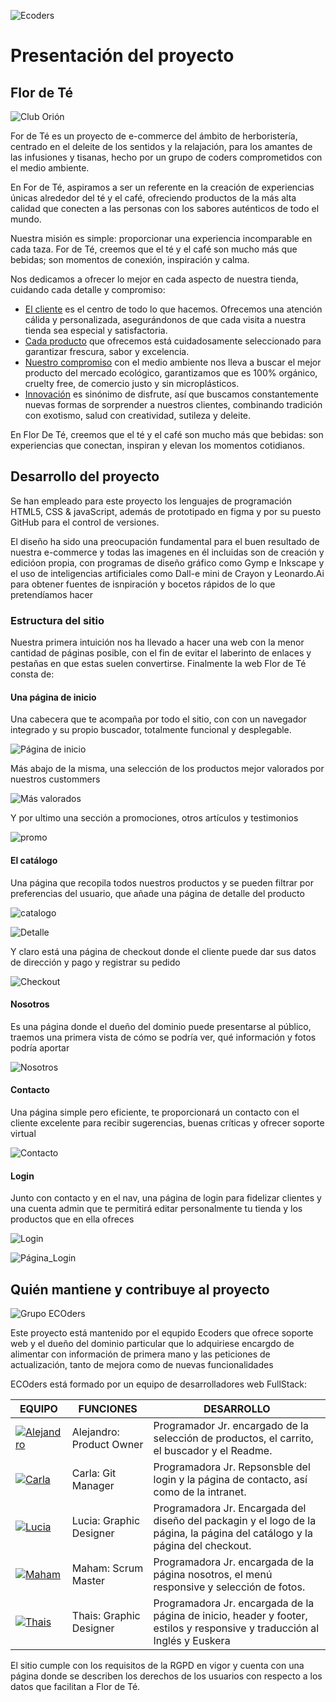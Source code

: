 ![Ecoders](/img/logos/bannerEcoders.png)
<h1>Presentación del proyecto</h1>
<h2>Flor de Té</h2>

![Club Orión](/img/logos/logo_horizontal.svg)

<p>For de Té es un proyecto de e-commerce del ámbito de herboristería, centrado en el deleite de los sentidos y la relajación, para los amantes de las infusiones y tisanas, hecho por un grupo de coders comprometidos con el medio ambiente.</p>

<p>En For de Té, aspiramos a ser un referente en la creación de experiencias únicas alrededor del té y el café, ofreciendo productos de la más alta calidad que conecten a las personas con los sabores auténticos de todo el mundo.</p>

<p> Nuestra misión es simple: proporcionar una experiencia incomparable en cada taza. For de Té, creemos que el té y el café son mucho más que bebidas; son momentos de conexión, inspiración y calma. </p>

<p>Nos dedicamos a ofrecer lo mejor en cada aspecto de nuestra tienda, cuidando cada detalle y compromiso:</p>
    <ul>
        <li><ins>El cliente</ins> es el centro de todo lo que hacemos. Ofrecemos una atención cálida y personalizada, asegurándonos de que cada visita a nuestra tienda sea especial y satisfactoria. </li>
        <li><ins>Cada producto</ins> que ofrecemos está cuidadosamente seleccionado para garantizar frescura, sabor y excelencia.</li>
        <li><ins>Nuestro compromiso</ins> con el medio ambiente nos lleva a buscar el mejor producto del mercado ecológico, garantizamos que es 100% orgánico, cruelty free, de comercio justo y sin microplásticos.</li>
        <li><ins>Innovación</ins> es sinónimo de disfrute, así que buscamos constantemente nuevas formas de sorprender a nuestros clientes, combinando tradición con exotismo, salud con creatividad, sutileza y deleite.</li>
    </ul>

<p>En Flor De Té, creemos que el té y el café son mucho más que bebidas: son experiencias que conectan, inspiran y elevan los momentos cotidianos.</p>

<h2>Desarrollo del proyecto</h2>

<p>Se han empleado para este proyecto los lenguajes de programación HTML5, CSS & javaScript, además de prototipado en figma y por su puesto GitHub para el control de versiones.</p>

<p>El diseño ha sido una preocupación fundamental para el buen resultado de nuestra e-commerce y todas las imagenes en él incluidas son de creación y edicióon propia, con programas de diseño gráfico como Gymp e Inkscape y el uso de inteligencias artificiales como Dall-e mini de Crayon y Leonardo.Ai para obtener fuentes de isnpiración y bocetos rápidos de lo que pretendíamos hacer</p>

     
<h3>Estructura del sitio</h3>

<p>Nuestra primera intuición nos ha llevado a hacer una web con la menor cantidad de páginas posible, con el fin de evitar el laberinto de enlaces y pestañas en que estas suelen convertirse. Finalmente la web Flor de Té consta de:</p>

<h4>Una página de inicio</h4>

<p>Una cabecera que te acompaña por todo el sitio, con con un navegador integrado y su propio buscador, totalmente funcional y desplegable.</p>

![Página de inicio](img/screenShots/inicio.png)

<p>Más abajo de la misma, una selección de los productos mejor valorados por nuestros custommers</p>

![Más valorados](img/screenShots/productosValorados.png)

<p>Y por ultimo una sección a promociones, otros artículos y testimonios</p>

![promo](img/screenShots/info.png)

<h4>El catálogo</h4>

<p>Una página que recopila todos nuestros productos y se pueden filtrar por preferencias del usuario, que añade una página de detalle del producto</p>

![catalogo](img/screenShots/catalogo.png)

![Detalle](img/screenShots/paginaDetalle.png)

<p>Y claro está una página de checkout donde el cliente puede dar sus datos de dirección y pago y registrar su pedido</p>

![Checkout](img/screenShots/checkout.png)

<h4>Nosotros</h4>

<p>Es una página donde el dueño del dominio puede presentarse al público, traemos una primera vista de cómo se podría ver, qué información y fotos podría aportar</p>

![Nosotros](img/screenShots/nosotros.png)

<h4>Contacto</h4>

<p>Una página simple pero eficiente, te proporcionará un contacto con el cliente excelente para recibir sugerencias, buenas críticas y ofrecer soporte virtual</p>

![Contacto](img/screenShots/contacto.png)

<h4>Login</h4>

<p>Junto con contacto y en el nav, una página de login para fidelizar clientes y una cuenta admin que te permitirá editar personalmente tu tienda y los productos que en ella ofreces</p>

![Login](img/screenShots/login.png)

![Página_Login](img/screenShots/FALTAIMAGEN!!!!)
     
<h2>Quién mantiene y contribuye al proyecto</h2>

![Grupo ECOders](img/logos/bannerEcoders.png)

<p>Este proyecto está mantenido por el equpido Ecoders que ofrece soporte web y el dueño del dominio particular que lo adquiriese encargdo de alimentar con información de primera mano y las peticiones de actualización, tanto de mejora como de nuevas funcionalidades</p>

<p>ECOders está formado por un equipo de desarrolladores web FullStack:</p> 


| EQUIPO | FUNCIONES | DESARROLLO |
|---------------------------------------|----------------------------------------|------------------------------|
| [![Alejandro](img/logos/Alejandro.png)](https://github.com/Varushet) | Alejandro: Product Owner | Programador Jr. encargado de la selección de productos, el carrito, el buscador y el Readme. |
| [![Carla](img/logos/Carla.png)](https://github.com/carlasiles1) | Carla: Git Manager | Programadora Jr. Repsonsble del login y la página de contacto, así como de la intranet. |
| [![Lucia](img/logos/Lucia.png)](https://github.com/luchamorro) | Lucia: Graphic Designer | Programadora Jr. Encargada del diseño del packagin y el logo de la página, la página del catálogo y la página del checkout.|
| [![Maham](img/logos/Maham.png)](https://github.com/mahamsajid55) | Maham: Scrum Master | Programadora Jr. encargada de la página nosotros, el menú responsive y selección de fotos.|
| [![Thais](img/logos/Thais.png)](https://github.com/intxaurtietadev) | Thais: Graphic Designer | Programadora Jr. encargada de la página de inicio, header y footer, estilos y responsive y traducción al Inglés y Euskera |

<p>El sitio cumple con los requisitos de la RGPD en vigor y cuenta con una página donde se describen los derechos de los usuarios con respecto a los datos que facilitan a Flor de Té.</p>
</body>
</html>

